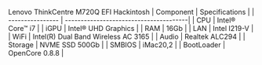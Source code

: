 Lenovo ThinkCentre M720Q EFI Hackintosh
| Component        | Specifications                         |
| ---------------- | ---------------------------------------|
| CPU              | Intel® Core™ i7                        |
| iGPU             | Intel® UHD Graphics                    |
| RAM              | 16Gb                                   |
| LAN              | Intel I219-V                           |
| WiFi             | Intel(R) Dual Band Wireless AC 3165    |
| Audio            | Realtek ALC294                         |
| Storage          | NVME SSD 500Gb                         |
| SMBIOS           | iMac20,2                               |
| BootLoader       | OpenCore 0.8.8                         |
